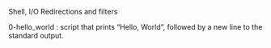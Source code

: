 Shell, I/O Redirections and filters

0-hello_world : script that prints “Hello, World”, followed by a new line to the standard output.
